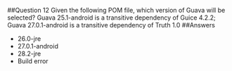 ##Question 12
Given the following POM file, which version of Guava will be selected? Guava 25.1-android is a transitive dependency of Guice 4.2.2; Guava 27.0.1-android is a transitive dependency of Truth 1.0
##Answers
* 26.0-jre
* 27.0.1-android
* 28.2-jre 
* Build error


